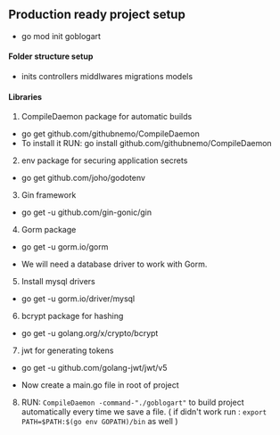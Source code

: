 ## Production ready project setup

- go mod init goblogart


#### Folder structure setup
- inits controllers middlwares migrations models

#### Libraries

1. CompileDaemon package for automatic builds
- go get github.com/githubnemo/CompileDaemon
- To install it RUN: go install github.com/githubnemo/CompileDaemon

2. env package for securing application secrets
- go get github.com/joho/godotenv

3. Gin framework
- go get -u github.com/gin-gonic/gin

4. Gorm package
- go get -u gorm.io/gorm

- We will need a database driver to work with Gorm.
5. Install mysql drivers
- go get -u gorm.io/driver/mysql

6. bcrypt package for hashing
- go get -u golang.org/x/crypto/bcrypt

7. jwt for generating tokens
- go get -u github.com/golang-jwt/jwt/v5


- Now create a main.go file in root of project

8. RUN: `CompileDaemon -command-"./goblogart"` to build project automatically every time we save a file. ( if didn't work run : `export PATH=$PATH:$(go env GOPATH)/bin`
 as well )